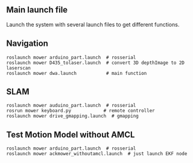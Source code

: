 ## Main launch file
Launch the system with several launch files to get different functions.

## Navigation
```
roslaunch mower arduino_part.launch  # rosserial
roslaunch mower D435_tolaser.launch  # convert 3D depthImage to 2D laserscan
roslaunch mower dwa.launch           # main function
```

## SLAM
```
roslaunch mower auduino_part.launch  # rosserial
rosrun mower keyboard.py            # remote controller
roslaunch mower drive_gmapping.launch  # gmapping
```

## Test Motion Model without AMCL
```
roslaunch mower arduino_part.launch  # rosserial
roslaunch mower ackmower_withoutamcl.launch  # just launch EKF node
